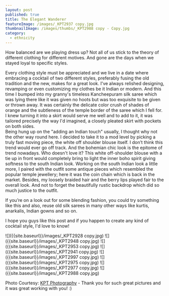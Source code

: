 ```yaml
---
layout: post
published: true
title: The Elegant Wanderer
featureImage: /images/_KPT2937 copy.jpg
thumbnailImage: /images/thumbs/_KPT2988 copy - Copy.jpg
category:
  - ethnicity
---
```


How balanced are we playing dress up?
Not all of us stick to the theory of different clothing for different motives.
And gone are the days when we stayed loyal to specific styles.

Every clothing style must be appreciated and we live in a date where embracing a cocktail of two different styles, preferably fusing the old tradition and the new, makes for a great look.
I've always relished designing, revamping or even customizing my clothes be it Indian or modern.
And this time I bumped into my granny's timeless Kancheepuram silk saree which was lying there like it was given no hoots but was too exquisite to be given or thrown away. It was certainly the delicate color crush of shades of orange and the subtleness of the temple border of the saree which I fell for.
I knew turning it into a skirt would serve me well and to add to it, it was tailored precisely the way I'd imagined, a closely pleated skirt with pockets on both sides.   
Being hung up on the "adding an Indian touch" usually, I thought why not the other way round here.
I decided to take it to a mod level by picking a truly fast moving piece, the white off shoulder blouse itself. I don’t think this trend would ever go off track.
And the bohemian chic look is the epitome of trend nowadays. Who doesn't love it?
This white off-shoulder blouse with a tie up in front would completely bring to light the inner boho spirit giving softness to the south Indian look.
Working on the south Indian look a little more, I paired with the outfit some antique pieces which resembled the popular temple jewellery; here it was the coin chain which is back in the market. Besides, my loosely braided hair and the berry lips played fair to the overall look. 
And not to forget the beautifully rustic backdrop which did so much justice to the outfit.

If you’re on a look out for some blending fashion, you could try something like this and also, reuse old silk sarees in many other ways like kurtis, anarkalis, Indian gowns and so on. 

I hope you guys like this post and if you happen to create any kind of cocktail style, I'd love to know! 



![]({{site.baseurl}}/images/_KPT2928 copy.jpg)
![]({{site.baseurl}}/images/_KPT2948 copy.jpg)
![]({{site.baseurl}}/images/_KPT2953 copy.jpg)
![]({{site.baseurl}}/images/_KPT2941 copy.jpg)
![]({{site.baseurl}}/images/_KPT2997 copy.jpg)
![]({{site.baseurl}}/images/_KPT2975 copy.jpg)
![]({{site.baseurl}}/images/_KPT2977 copy.jpg)
![]({{site.baseurl}}/images/_KPT2988 copy.jpg)

Photo Courtesy:    [KPT Photography](https://www.instagram.com/kptphotography/) - Thank you for such great pictures and it was great working with you! :)
